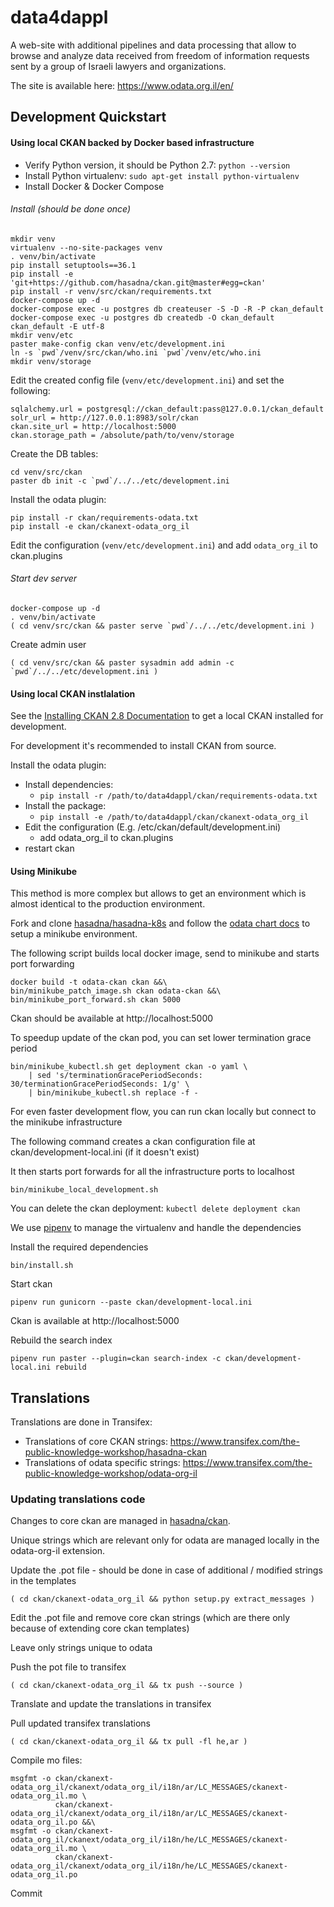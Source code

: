 # data4dappl

A web-site with additional pipelines and data processing that allow to browse and analyze data received from freedom of information requests sent by a group of Israeli lawyers and organizations.

The site is available here: https://www.odata.org.il/en/

## Development Quickstart

#### Using local CKAN backed by Docker based infrastructure

* Verify Python version, it should be Python 2.7: `python --version`
* Install Python virtualenv: `sudo apt-get install python-virtualenv`
* Install Docker & Docker Compose

###### Install (should be done once)

```
mkdir venv
virtualenv --no-site-packages venv
. venv/bin/activate
pip install setuptools==36.1
pip install -e 'git+https://github.com/hasadna/ckan.git@master#egg=ckan'
pip install -r venv/src/ckan/requirements.txt
docker-compose up -d
docker-compose exec -u postgres db createuser -S -D -R -P ckan_default
docker-compose exec -u postgres db createdb -O ckan_default ckan_default -E utf-8
mkdir venv/etc
paster make-config ckan venv/etc/development.ini
ln -s `pwd`/venv/src/ckan/who.ini `pwd`/venv/etc/who.ini
mkdir venv/storage
```

Edit the created config file (`venv/etc/development.ini`) and set the following:

```
sqlalchemy.url = postgresql://ckan_default:pass@127.0.0.1/ckan_default
solr_url = http://127.0.0.1:8983/solr/ckan
ckan.site_url = http://localhost:5000
ckan.storage_path = /absolute/path/to/venv/storage
```

Create the DB tables:

```
cd venv/src/ckan
paster db init -c `pwd`/../../etc/development.ini
```

Install the odata plugin:

```
pip install -r ckan/requirements-odata.txt
pip install -e ckan/ckanext-odata_org_il
```

Edit the configuration (`venv/etc/development.ini`) and add `odata_org_il` to ckan.plugins

###### Start dev server

```
docker-compose up -d
. venv/bin/activate
( cd venv/src/ckan && paster serve `pwd`/../../etc/development.ini )
```

Create admin user

```
( cd venv/src/ckan && paster sysadmin add admin -c `pwd`/../../etc/development.ini )
```

#### Using local CKAN instlalation

See the [Installing CKAN 2.8 Documentation](https://docs.ckan.org/en/2.8/maintaining/installing/index.html) to get a local CKAN installed for development. 

For development it's recommended to install CKAN from source.

Install the odata plugin:

* Install dependencies:
  * `pip install -r /path/to/data4dappl/ckan/requirements-odata.txt`
* Install the package:
  * `pip install -e /path/to/data4dappl/ckan/ckanext-odata_org_il`
* Edit the configuration (E.g. /etc/ckan/default/development.ini)
  * add odata_org_il to ckan.plugins
* restart ckan

#### Using Minikube

This method is more complex but allows to get an environment which is almost identical to the production environment.

Fork and clone [hasadna/hasadna-k8s](https://github.com/hasadna/hasadna-k8s) and follow the [odata chart docs](https://github.com/hasadna/hasadna-k8s/blob/master/charts-external/odata/README.md) to setup a minikube environment.

The following script builds local docker image, send to minikube and starts port forwarding

```
docker build -t odata-ckan ckan &&\
bin/minikube_patch_image.sh ckan odata-ckan &&\
bin/minikube_port_forward.sh ckan 5000
```

Ckan should be available at http://localhost:5000

To speedup update of the ckan pod, you can set lower termination grace period

```
bin/minikube_kubectl.sh get deployment ckan -o yaml \
    | sed 's/terminationGracePeriodSeconds: 30/terminationGracePeriodSeconds: 1/g' \
    | bin/minikube_kubectl.sh replace -f -
```

For even faster development flow, you can run ckan locally but connect to the minikube infrastructure

The following command creates a ckan configuration file at ckan/development-local.ini (if it doesn't exist)

It then starts port forwards for all the infrastructure ports to localhost

```
bin/minikube_local_development.sh
```

You can delete the ckan deployment: `kubectl delete deployment ckan`

We use [pipenv](https://docs.pipenv.org/) to manage the virtualenv and handle the dependencies

Install the required dependencies

```
bin/install.sh
```

Start ckan

```
pipenv run gunicorn --paste ckan/development-local.ini
```

Ckan is available at http://localhost:5000

Rebuild the search index

```
pipenv run paster --plugin=ckan search-index -c ckan/development-local.ini rebuild
```

## Translations

Translations are done in Transifex:

* Translations of core CKAN strings: https://www.transifex.com/the-public-knowledge-workshop/hasadna-ckan
* Translations of odata specific strings: https://www.transifex.com/the-public-knowledge-workshop/odata-org-il

### Updating translations code

Changes to core ckan are managed in [hasadna/ckan](https://github.com/hasadna/ckan).

Unique strings which are relevant only for odata are managed locally in the odata-org-il extension.

Update the .pot file - should be done in case of additional / modified strings in the templates

```
( cd ckan/ckanext-odata_org_il && python setup.py extract_messages )
```

Edit the .pot file and remove core ckan strings (which are there only because of extending core ckan templates)

Leave only strings unique to odata

Push the pot file to transifex

```
( cd ckan/ckanext-odata_org_il && tx push --source )
```

Translate and update the translations in transifex

Pull updated transifex translations

```
( cd ckan/ckanext-odata_org_il && tx pull -fl he,ar )
```

Compile mo files:

```
msgfmt -o ckan/ckanext-odata_org_il/ckanext/odata_org_il/i18n/ar/LC_MESSAGES/ckanext-odata_org_il.mo \
          ckan/ckanext-odata_org_il/ckanext/odata_org_il/i18n/ar/LC_MESSAGES/ckanext-odata_org_il.po &&\
msgfmt -o ckan/ckanext-odata_org_il/ckanext/odata_org_il/i18n/he/LC_MESSAGES/ckanext-odata_org_il.mo \
          ckan/ckanext-odata_org_il/ckanext/odata_org_il/i18n/he/LC_MESSAGES/ckanext-odata_org_il.po
```

Commit
